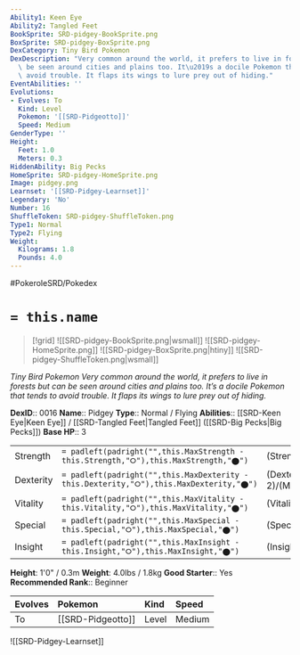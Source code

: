 ```yaml
---
Ability1: Keen Eye
Ability2: Tangled Feet
BookSprite: SRD-pidgey-BookSprite.png
BoxSprite: SRD-pidgey-BoxSprite.png
DexCategory: Tiny Bird Pokemon
DexDescription: "Very common around the world, it prefers to live in forests but can\
  \ be seen around cities and plains too. It\u2019s a docile Pokemon that tends to\
  \ avoid trouble. It flaps its wings to lure prey out of hiding."
EventAbilities: ''
Evolutions:
- Evolves: To
  Kind: Level
  Pokemon: '[[SRD-Pidgeotto]]'
  Speed: Medium
GenderType: ''
Height:
  Feet: 1.0
  Meters: 0.3
HiddenAbility: Big Pecks
HomeSprite: SRD-pidgey-HomeSprite.png
Image: pidgey.png
Learnset: '[[SRD-Pidgey-Learnset]]'
Legendary: 'No'
Number: 16
ShuffleToken: SRD-pidgey-ShuffleToken.png
Type1: Normal
Type2: Flying
Weight:
  Kilograms: 1.8
  Pounds: 4.0
---
```


#PokeroleSRD/Pokedex

# `= this.name`

> [!grid]
> ![[SRD-pidgey-BookSprite.png|wsmall]]
> ![[SRD-pidgey-HomeSprite.png]]
> ![[SRD-pidgey-BoxSprite.png|htiny]]
> ![[SRD-pidgey-ShuffleToken.png|wsmall]]


*Tiny Bird Pokemon*
*Very common around the world, it prefers to live in forests but can be seen around cities and plains too. It’s a docile Pokemon that tends to avoid trouble. It flaps its wings to lure prey out of hiding.*

**DexID**:: 0016
**Name**:: Pidgey
**Type**:: Normal / Flying
**Abilities**:: [[SRD-Keen Eye|Keen Eye]] / [[SRD-Tangled Feet|Tangled Feet]] ([[SRD-Big Pecks|Big Pecks]])
**Base HP**:: 3

|           |                                                                                        |                                          |
| --------- | -------------------------------------------------------------------------------------- | ---------------------------------------- |
| Strength  | `= padleft(padright("",this.MaxStrength - this.Strength,"⭘"),this.MaxStrength,"⬤")`    | (Strength::2)/(MaxStrength::4)   |
| Dexterity | `= padleft(padright("",this.MaxDexterity - this.Dexterity,"⭘"),this.MaxDexterity,"⬤")` | (Dexterity:: 2)/(MaxDexterity::4) |
| Vitality  | `= padleft(padright("",this.MaxVitality - this.Vitality,"⭘"),this.MaxVitality,"⬤")`    | (Vitality::1)/(MaxVitality::3)   |
| Special   | `= padleft(padright("",this.MaxSpecial - this.Special,"⭘"),this.MaxSpecial,"⬤")`       | (Special::1)/(MaxSpecial::3)     |
| Insight   | `= padleft(padright("",this.MaxInsight - this.Insight,"⭘"),this.MaxInsight,"⬤")`       | (Insight::1)/(MaxInsight::3)     |

**Height**: 1'0" / 0.3m
**Weight**: 4.0lbs / 1.8kg
**Good Starter**:: Yes
**Recommended Rank**:: Beginner

| Evolves   | Pokemon           | Kind   | Speed   |
|:----------|:------------------|:-------|:--------|
| To        | [[SRD-Pidgeotto]] | Level  | Medium  |

![[SRD-Pidgey-Learnset]]
